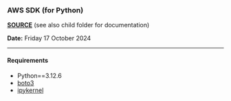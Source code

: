 
### AWS SDK (for Python)

**[SOURCE](https://aws.amazon.com/sdk-for-python/)** (see also child folder for documentation)


**Date:** Friday 17 October 2024

---
#### Requirements

 - Python==3.12.6
- [boto3](https://pypi.org/project/boto3/)
- [ipykernel](https://pypi.org/project/ipykernel/)

  

